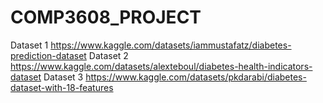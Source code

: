 # COMP3608_PROJECT
Dataset 1 https://www.kaggle.com/datasets/iammustafatz/diabetes-prediction-dataset
Dataset 2 https://www.kaggle.com/datasets/alexteboul/diabetes-health-indicators-dataset
Dataset 3 https://www.kaggle.com/datasets/pkdarabi/diabetes-dataset-with-18-features

